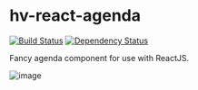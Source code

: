 # hv-react-agenda
[![Build Status](https://travis-ci.org/HireVue/hv-react-agenda.svg?branch=master)](https://travis-ci.org/HireVue/hv-react-agenda)
[![Dependency Status](https://david-dm.org/HireVue/hv-react-agenda.svg?branch=master)](https://david-dm.org/HireVue/hv-react-agenda)

Fancy agenda component for use with ReactJS.

![image](https://cloud.githubusercontent.com/assets/224352/6017687/a97e8da2-ab4d-11e4-99e3-7850cd73e50e.png)
